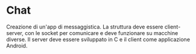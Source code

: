 # Chat
Creazione di un'app di messaggistica. La struttura deve essere client-server, con le socket per comunicare e deve funzionare su macchine diverse.  Il server deve essere sviluppato in C e il client come applicazione Android.
